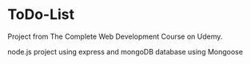 # ToDo-List
Project from The Complete Web Development Course on Udemy.

node.js project using express and mongoDB database using Mongoose 
